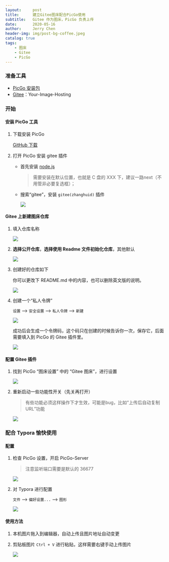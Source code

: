 ```yaml
---
layout:     post
title:      建立Gitee图床配合PicGo使用
subtitle:   Gitee 作为图床，PicGo 负责上传
date:       2020-05-16
author:     Jerry Chen
header-img: img/post-bg-coffee.jpeg
catalog: true
tags:
    - 图床
    - Gitee
    - PicGo
---
```


### 准备工具

* [PicGo 安装包](https://github.com/Molunerfinn/PicGo/releases) 
* [Gitee](https://gitee.com/)：Your-Image-Hosting

### 开始

#### 安装 PicGo 工具

1. 下载安装 PicGo

   [GitHub 下载](https://github.com/Molunerfinn/PicGo/releases) 

2. 打开 PicGo 安装  gitee 插件

   * 首先安装 [node.js](https://nodejs.org/en/) 

     > 需要安装在默认位置，也就是 C 盘的 XXX 下，建议一路next（不用管非必要复选框）；

   * 搜索“gitee”，安装  `gitee(zhanghuid)` 插件

     ![](https://raw.githubusercontent.com/jvfan/jvfan.github.io/master/img/post_img/20200516150333.png)


#### Gitee 上新建图床仓库

1. 填入仓库名称

   ![](https://raw.githubusercontent.com/jvfan/jvfan.github.io/master/img/post_img/20200516150705.png)

2. **选择公开仓库**，**选择使用 Readme 文件初始化仓库**，其他默认

   ![](https://raw.githubusercontent.com/jvfan/jvfan.github.io/master/img/post_img/20200516150751.png)

3. 创建好的仓库如下

   你可以更改下 README.md 中的内容，也可以删除英文版的说明。

   ![](https://raw.githubusercontent.com/jvfan/jvfan.github.io/master/img/post_img/20200516151247.png)

4. 创建一个“私人令牌”

   `设置` --> `安全设置` --> `私人令牌` --> `新建`

   ![](https://raw.githubusercontent.com/jvfan/jvfan.github.io/master/img/post_img/20200516151623.png)

   成功后会生成一个令牌码，这个码只在创建的时候告诉你一次，保存它，后面需要填入到 PicGo 的 Gitee 插件里。

   ![](https://raw.githubusercontent.com/jvfan/jvfan.github.io/master/img/post_img/20200516152057.png)

#### 配置 Gitee 插件

1. 找到 PicGo “图床设置” 中的 “Gitee 图床”，进行设置

   ![](https://raw.githubusercontent.com/jvfan/jvfan.github.io/master/img/post_img/20200516152528.png)

2. 重新启动一些功能性开关（先关再打开）

   > 有些功能必须这样操作下才生效，可能是bug，比如“上传后自动复制URL”功能

   ![](https://raw.githubusercontent.com/jvfan/jvfan.github.io/master/img/post_img/20200516152945.png)

### 配合 Typora 愉快使用

#### 配置

1. 检查 PicGo 设置，开启 PicGo-Server

   > 注意监听端口需要是默认的 36677

   ![](https://raw.githubusercontent.com/jvfan/jvfan.github.io/master/img/post_img/image-20200516153510136.png)

2. 对 Typora 进行配置

   `文件` --> `偏好设置...` --> `图形`

   ![](https://raw.githubusercontent.com/jvfan/jvfan.github.io/master/img/post_img/Snipaste_2020-05-16_15-42-40.png)

   

#### 使用方法

1. 本机图片拖入到编辑器，自动上传且图片地址自动变更

2. 剪贴板图片 `Ctrl + V` 进行粘贴，这样需要右键手动上传图片

   ![](https://raw.githubusercontent.com/jvfan/jvfan.github.io/master/img/post_img/image-20200516154926782.png)

